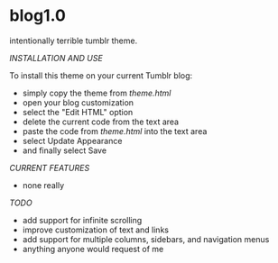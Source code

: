 blog1.0
=======

intentionally terrible tumblr theme. 

_INSTALLATION AND USE_

To install this theme on your current Tumblr blog:

* simply copy the theme from *theme.html*
* open your blog customization
* select the "Edit HTML" option
* delete the current code from the text area
* paste the code from *theme.html* into the text area
* select Update Appearance
* and finally select Save

_CURRENT FEATURES_

* none really

_TODO_

* add support for infinite scrolling
* improve customization of text and links
* add support for multiple columns, sidebars, and navigation menus
* anything anyone would request of me
